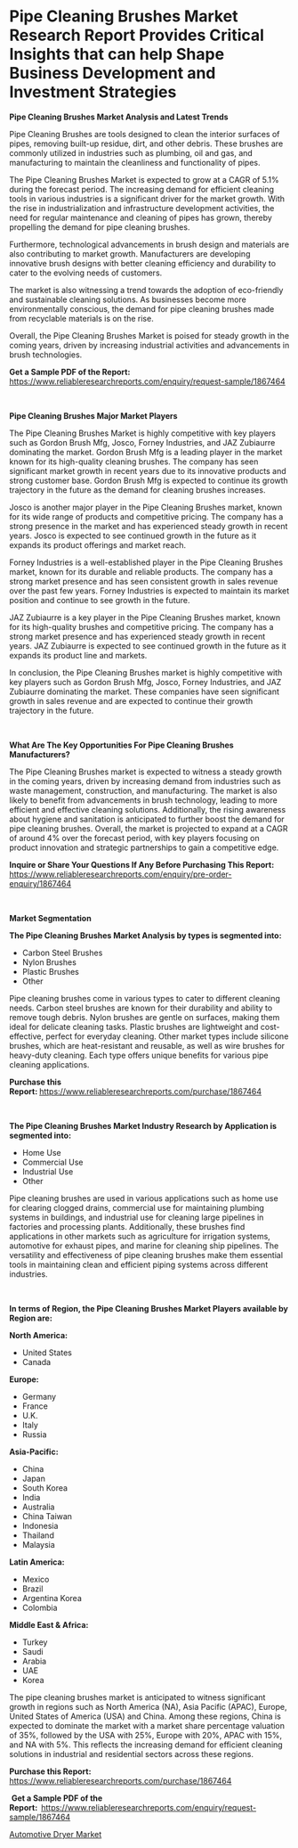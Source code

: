 <p><h1>Pipe Cleaning Brushes Market Research Report Provides Critical Insights that can help Shape Business Development and Investment Strategies</h1></p><p><strong>Pipe Cleaning Brushes Market Analysis and Latest Trends</strong></p>
<p><p>Pipe Cleaning Brushes are tools designed to clean the interior surfaces of pipes, removing built-up residue, dirt, and other debris. These brushes are commonly utilized in industries such as plumbing, oil and gas, and manufacturing to maintain the cleanliness and functionality of pipes.</p><p>The Pipe Cleaning Brushes Market is expected to grow at a CAGR of 5.1% during the forecast period. The increasing demand for efficient cleaning tools in various industries is a significant driver for the market growth. With the rise in industrialization and infrastructure development activities, the need for regular maintenance and cleaning of pipes has grown, thereby propelling the demand for pipe cleaning brushes.</p><p>Furthermore, technological advancements in brush design and materials are also contributing to market growth. Manufacturers are developing innovative brush designs with better cleaning efficiency and durability to cater to the evolving needs of customers.</p><p>The market is also witnessing a trend towards the adoption of eco-friendly and sustainable cleaning solutions. As businesses become more environmentally conscious, the demand for pipe cleaning brushes made from recyclable materials is on the rise.</p><p>Overall, the Pipe Cleaning Brushes Market is poised for steady growth in the coming years, driven by increasing industrial activities and advancements in brush technologies.</p></p>
<p><strong>Get a Sample PDF of the Report:&nbsp;</strong> <a href="https://www.reliableresearchreports.com/enquiry/request-sample/1867464">https://www.reliableresearchreports.com/enquiry/request-sample/1867464</a></p>
<p>&nbsp;</p>
<p><strong>Pipe Cleaning Brushes Major Market Players</strong></p>
<p><p>The Pipe Cleaning Brushes Market is highly competitive with key players such as Gordon Brush Mfg, Josco, Forney Industries, and JAZ Zubiaurre dominating the market. Gordon Brush Mfg is a leading player in the market known for its high-quality cleaning brushes. The company has seen significant market growth in recent years due to its innovative products and strong customer base. Gordon Brush Mfg is expected to continue its growth trajectory in the future as the demand for cleaning brushes increases.</p><p>Josco is another major player in the Pipe Cleaning Brushes market, known for its wide range of products and competitive pricing. The company has a strong presence in the market and has experienced steady growth in recent years. Josco is expected to see continued growth in the future as it expands its product offerings and market reach.</p><p>Forney Industries is a well-established player in the Pipe Cleaning Brushes market, known for its durable and reliable products. The company has a strong market presence and has seen consistent growth in sales revenue over the past few years. Forney Industries is expected to maintain its market position and continue to see growth in the future.</p><p>JAZ Zubiaurre is a key player in the Pipe Cleaning Brushes market, known for its high-quality brushes and competitive pricing. The company has a strong market presence and has experienced steady growth in recent years. JAZ Zubiaurre is expected to see continued growth in the future as it expands its product line and markets.</p><p>In conclusion, the Pipe Cleaning Brushes market is highly competitive with key players such as Gordon Brush Mfg, Josco, Forney Industries, and JAZ Zubiaurre dominating the market. These companies have seen significant growth in sales revenue and are expected to continue their growth trajectory in the future.</p></p>
<p>&nbsp;</p>
<p><strong>What Are The Key Opportunities For Pipe Cleaning Brushes Manufacturers?</strong></p>
<p><p>The Pipe Cleaning Brushes market is expected to witness a steady growth in the coming years, driven by increasing demand from industries such as waste management, construction, and manufacturing. The market is also likely to benefit from advancements in brush technology, leading to more efficient and effective cleaning solutions. Additionally, the rising awareness about hygiene and sanitation is anticipated to further boost the demand for pipe cleaning brushes. Overall, the market is projected to expand at a CAGR of around 4% over the forecast period, with key players focusing on product innovation and strategic partnerships to gain a competitive edge.</p></p>
<p><strong>Inquire or Share Your Questions If Any Before Purchasing This Report:</strong> <a href="https://www.reliableresearchreports.com/enquiry/pre-order-enquiry/1867464">https://www.reliableresearchreports.com/enquiry/pre-order-enquiry/1867464</a></p>
<p>&nbsp;</p>
<p><strong>Market Segmentation</strong></p>
<p><strong>The Pipe Cleaning Brushes Market Analysis by types is segmented into:</strong></p>
<p><ul><li>Carbon Steel Brushes</li><li>Nylon Brushes</li><li>Plastic Brushes</li><li>Other</li></ul></p>
<p><p>Pipe cleaning brushes come in various types to cater to different cleaning needs. Carbon steel brushes are known for their durability and ability to remove tough debris. Nylon brushes are gentle on surfaces, making them ideal for delicate cleaning tasks. Plastic brushes are lightweight and cost-effective, perfect for everyday cleaning. Other market types include silicone brushes, which are heat-resistant and reusable, as well as wire brushes for heavy-duty cleaning. Each type offers unique benefits for various pipe cleaning applications.</p></p>
<p><strong>Purchase this Report:&nbsp;</strong><a href="https://www.reliableresearchreports.com/purchase/1867464">https://www.reliableresearchreports.com/purchase/1867464</a></p>
<p>&nbsp;</p>
<p><strong>The Pipe Cleaning Brushes Market Industry Research by Application is segmented into:</strong></p>
<p><ul><li>Home Use</li><li>Commercial Use</li><li>Industrial Use</li><li>Other</li></ul></p>
<p><p>Pipe cleaning brushes are used in various applications such as home use for clearing clogged drains, commercial use for maintaining plumbing systems in buildings, and industrial use for cleaning large pipelines in factories and processing plants. Additionally, these brushes find applications in other markets such as agriculture for irrigation systems, automotive for exhaust pipes, and marine for cleaning ship pipelines. The versatility and effectiveness of pipe cleaning brushes make them essential tools in maintaining clean and efficient piping systems across different industries.</p></p>
<p>&nbsp;</p>
<p><strong>In terms of Region, the Pipe Cleaning Brushes Market Players available by Region are:</strong></p>
<p>
    <p> <strong> North America: </strong>
        <ul>
            <li>United States</li>
            <li>Canada</li>
        </ul>
        </p> 
    <p> <strong> Europe: </strong>
        <ul>
            <li>Germany</li>
            <li>France</li>
            <li>U.K.</li>
            <li>Italy</li>
            <li>Russia</li>
        </ul>
        </p> 
    <p> <strong> Asia-Pacific: </strong>
        <ul>
            <li>China</li>
            <li>Japan</li>
            <li>South Korea</li>
            <li>India</li>
            <li>Australia</li>
            <li>China Taiwan</li>
            <li>Indonesia</li>
            <li>Thailand</li>
            <li>Malaysia</li>
        </ul>
        </p> 
    <p> <strong> Latin America: </strong>
        <ul>
            <li>Mexico</li>
            <li>Brazil</li>
            <li>Argentina Korea</li>
            <li>Colombia</li>
        </ul>
        </p> 
    <p> <strong> Middle East & Africa: </strong>
        <ul>
            <li>Turkey</li>
            <li>Saudi</li>
            <li>Arabia</li>
            <li>UAE</li>
            <li>Korea</li>
        </ul>
    </p>
    </p>
<p><p>The pipe cleaning brushes market is anticipated to witness significant growth in regions such as North America (NA), Asia Pacific (APAC), Europe, United States of America (USA) and China. Among these regions, China is expected to dominate the market with a market share percentage valuation of 35%, followed by the USA with 25%, Europe with 20%, APAC with 15%, and NA with 5%. This reflects the increasing demand for efficient cleaning solutions in industrial and residential sectors across these regions.</p></p>
<p><strong>Purchase this Report: </strong><a href="https://www.reliableresearchreports.com/purchase/1867464">https://www.reliableresearchreports.com/purchase/1867464</a></p>
<p>&nbsp;<strong>Get a Sample PDF of the Report:&nbsp;&nbsp;</strong><a href="https://www.reliableresearchreports.com/enquiry/request-sample/1867464">https://www.reliableresearchreports.com/enquiry/request-sample/1867464</a></p>
<p><strong></strong></p>
<p><p><a href="https://sulfuric-clavicle-d39.notion.site/Automotive-Dryer-Market-Research-Report-Provides-Critical-Insights-that-can-help-Shape-Business-Deve-fc078457e2b64bc7a219fc0ca292fbf4">Automotive Dryer Market</a></p></p>